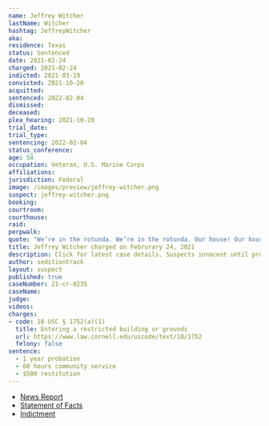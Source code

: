 ```yaml
---
name: Jeffrey Witcher
lastName: Witcher
hashtag: JeffreyWitcher
aka:
residence: Texas
status: Sentenced
date: 2021-02-24
charged: 2021-02-24
indicted: 2021-03-19
convicted: 2021-10-20
acquitted:
sentenced: 2022-02-04
dismissed:
deceased:
plea_hearing: 2021-10-20
trial_date:
trial_type:
sentencing: 2022-02-04
status_conference:
age: 58
occupation: Veteran, U.S. Marine Corps
affiliations:
jurisdiction: Federal
image: /images/preview/jeffrey-witcher.png
suspect: jeffrey-witcher.png
booking:
courtroom:
courthouse:
raid:
perpwalk:
quote: "We’re in the rotunda. We’re in the rotunda. Our house! Our house!"
title: Jeffrey Witcher charged on Februrary 24, 2021
description: Click for latest case details. Suspects innocent until proven guilty.
author: seditiontrack
layout: suspect
published: true
caseNumber: 21-cr-0235
caseName:
judge:
videos:
charges:
- code: 18 USC § 1752(a)(1)
  title: Entering a restricted building or grounds
  url: https://www.law.cornell.edu/uscode/text/18/1752
  felony: false
sentence:
  - 1 year probation
  - 60 hours community service
  - $500 restitution
---
```

- [News Report](https://www.msn.com/en-us/news/us/capitol-rioters-posted-video-claiming-they-crashed-the-white-house/ar-BB1ezT8G)
- [Statement of Facts](https://www.justice.gov/usao-dc/case-multi-defendant/file/1378401/download)
- [Indictment](https://www.justice.gov/usao-dc/case-multi-defendant/file/1378236/download)
